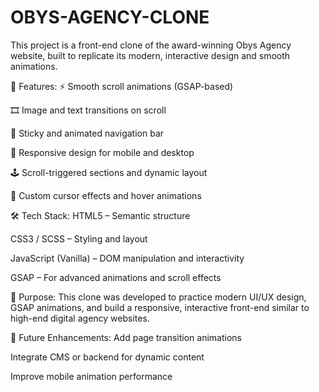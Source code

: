 # OBYS-AGENCY-CLONE
This project is a front-end clone of the award-winning Obys Agency website, built to replicate its modern, interactive design and smooth animations.

🌟 Features:
⚡ Smooth scroll animations (GSAP-based)

🎞️ Image and text transitions on scroll

🧭 Sticky and animated navigation bar

📱 Responsive design for mobile and desktop

🕹️ Scroll-triggered sections and dynamic layout

💬 Custom cursor effects and hover animations

🛠️ Tech Stack:
HTML5 – Semantic structure

CSS3 / SCSS – Styling and layout

JavaScript (Vanilla) – DOM manipulation and interactivity

GSAP – For advanced animations and scroll effects

📌 Purpose:
This clone was developed to practice modern UI/UX design, GSAP animations, and build a responsive, interactive front-end similar to high-end digital agency websites.

🚀 Future Enhancements:
Add page transition animations

Integrate CMS or backend for dynamic content

Improve mobile animation performance

